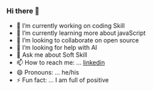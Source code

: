 ### Hi there 👋

<!--
**tonyclem/tonyclem** is a ✨ _special_ ✨ repository because its `README.md` (this file) appears on your GitHub profile.

Here are some ideas to get you started:
-->
- 🔭 I’m currently working on coding Skill
- 🌱 I’m currently learning more about javaScript
- 👯 I’m looking to collaborate on open source
- 🤔 I’m looking for help with AI
- 💬 Ask me about Soft Skill
- 📫 How to reach me: ... [linkedin](www.linkedin.com/in/clementiniovo01)
- 😄 Pronouns: ... he/his
- ⚡ Fun fact: ... I am full of positive


